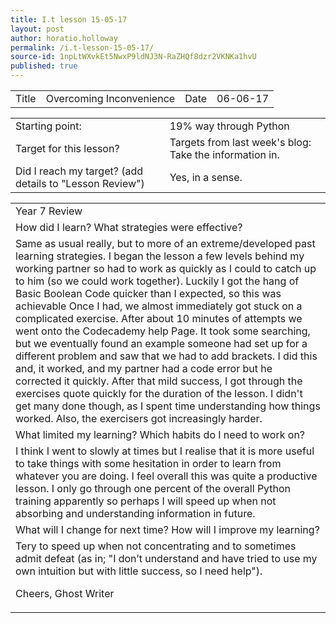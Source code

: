 ```yaml
---
title: I.t lesson 15-05-17
layout: post
author: horatio.holloway
permalink: /i.t-lesson-15-05-17/
source-id: 1npLtWXvkEt5NwxP9ldNJ3N-RaZHQf8dzr2VKNKa1hvU
published: true
---
```

<table>
  <tr>
    <td>Title</td>
    <td>Overcoming Inconvenience</td>
    <td>Date</td>
    <td>06-06-17
</td>
  </tr>
</table>


<table>
  <tr>
    <td>Starting point:</td>
    <td>19% way through Python</td>
  </tr>
  <tr>
    <td>Target for this lesson?</td>
    <td>Targets from last week's blog: Take the information in.</td>
  </tr>
  <tr>
    <td>Did I reach my target? 
(add details to "Lesson Review")</td>
    <td>Yes, in a sense.</td>
  </tr>
</table>


<table>
  <tr>
    <td>Year 7 Review</td>
  </tr>
  <tr>
    <td>How did I learn? What strategies were effective? </td>
  </tr>
  <tr>
    <td>Same as usual really, but to more of an extreme/developed past learning strategies. I began the lesson a few levels behind my working partner so had to work as quickly as I could to catch up to him (so we could work together). Luckily I got the hang of Basic Boolean Code quicker than I expected, so this was achievable Once I had, we almost immediately got stuck on a complicated exercise. After about 10 minutes of attempts we went onto the Codecademy help Page. It took some searching, but we eventually found an example someone had set up for a different problem and saw that we had to add brackets. I did this and, it worked, and my partner had a code error but he corrected it quickly. After that mild success, I got through the exercises quote quickly for the duration of the lesson. I didn't get many done though, as I spent time understanding how things worked. Also, the exercisers got increasingly harder.</td>
  </tr>
  <tr>
    <td>What limited my learning? Which habits do I need to work on? </td>
  </tr>
  <tr>
    <td>I think I went to slowly at times but I realise that it is more useful to take things with some hesitation in order to learn from whatever you are doing. I feel overall this was quite a productive lesson. I only go through one percent of the overall Python training apparently so perhaps I will speed up when not absorbing and understanding information in future.</td>
  </tr>
  <tr>
    <td>What will I change for next time? How will I improve my learning?</td>
  </tr>
  <tr>
    <td>Tery to speed up when not concentrating and to sometimes admit defeat (as in; "I don’t understand and have tried to use my own intuition but with little success, so I need help"). 

Cheers, Ghost Writer</td>
  </tr>
</table>


